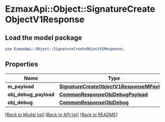 # EzmaxApi::Object::SignatureCreateObjectV1Response

## Load the model package
```perl
use EzmaxApi::Object::SignatureCreateObjectV1Response;
```

## Properties
Name | Type | Description | Notes
------------ | ------------- | ------------- | -------------
**m_payload** | [**SignatureCreateObjectV1ResponseMPayload**](SignatureCreateObjectV1ResponseMPayload.md) |  | 
**obj_debug_payload** | [**CommonResponseObjDebugPayload**](CommonResponseObjDebugPayload.md) |  | [optional] 
**obj_debug** | [**CommonResponseObjDebug**](CommonResponseObjDebug.md) |  | [optional] 

[[Back to Model list]](../README.md#documentation-for-models) [[Back to API list]](../README.md#documentation-for-api-endpoints) [[Back to README]](../README.md)


